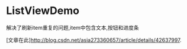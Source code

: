 # ListViewDemo
解决了刷新item重复的问题,item中包含文本,按钮和进度条

[文章在此]http://blog.csdn.net/asia273360657/article/details/42637997.

